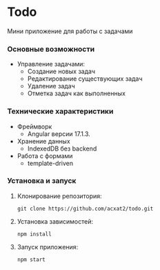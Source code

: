# Todo

Мини приложение для работы c задачами

### Основные возможности

- Управление задачами:
  - Создание новых задач
  - Редактирование существующих задач
  - Удаление задач
  - Отметка задач как выполненных

### Технические характеристики

- Фреймворк
  - Angular версии 17.1.3.
- Хранение данных
  - IndexedDB без backend
- Работа с формами
  - template-driven

### Установка и запуск

1.  Клонирование репозитория:

        git clone https://github.com/acxat2/todo.git

2.  Установка зависимостей:

        npm install

3.  Запуск приложения:

        npm start
